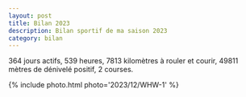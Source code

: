 ```yaml
---
layout: post
title: Bilan 2023
description: Bilan sportif de ma saison 2023
category: bilan
---
```


364 jours actifs, 539 heures, 7813 kilomètres à rouler et courir, 49811 mètres
de dénivelé positif, 2 courses.

{% include photo.html photo='2023/12/WHW-1' %}

<!--
vim:spell spelllang=fr
-->
